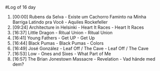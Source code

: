 #Log of 16 day

1. [00:00] Rubens da Selva - Existe um Cachorro Faminto na Minha Barriga Latindo pra Você - Aquiles Rockefeller
1. [09:24] Architecture in Helsinki - Heart It Races - Heart It Races
1. [16:37] Little Dragon - Ritual Union - Ritual Union
1. [16:41] Young Fathers - Get UP - Get Up
1. [16:44] Black Pumas - Black Pumas - Colors
1. [16:49] José González - Leaf Off / The Cave - Leaf Off / The Cave
1. [16:53] Low - Ones and Sixes - What Part of Me
1. [16:57] The Brian Jonestown Massacre - Revelation - Vad hände med dem?
